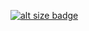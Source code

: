 [![alt size badge](https://badgen.net/bundlephobia/minzip/js-concurrency)](https://bundlephobia.com/result?p=js-concurrency)
